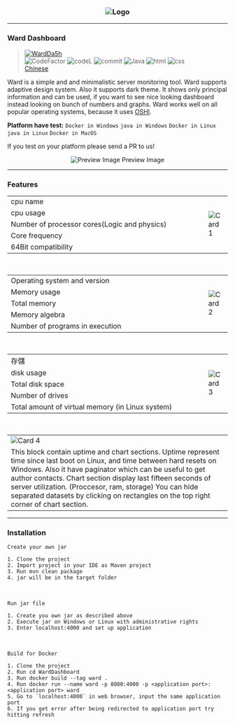 <h3 align = "center">
    <img src = "https://steamuserimages-a.akamaihd.net/ugc/1297549742976925024/97F3CBA92B2FEF3652F5A06EC90FB5FF89E5D224/" alt = "Logo" />
</h3>

---
### Ward Dashboard
> [![WardDa5h](https://github-readme-stats.vercel.app/api/pin/?username=ItzMiracleOwO&repo=WardDashboard&show_icons=true&bg_color=23272A&title_color=FF73F1&text_color=FFC0CB&icon_color=9B84EE&count_private=true&border_color=fAA61A&border_radius=10)](https://github.com/ItzMiracleOwO/WardDashboard)  
> ![CodeFactor](https://img.shields.io/codefactor/grade/github/ItzMiracleOwO/WardDashboard/main?color=%23F44A6A&logo=codefactor&style=for-the-badge) ![codeL](https://img.shields.io/tokei/lines/github/ItzMiracleOwO/WardDashboard?style=for-the-badge) ![commit](https://img.shields.io/github/last-commit/ItzMiracleOwO/WardDashboard?color=%23181717&logo=GitHub&style=for-the-badge) ![Java](https://img.shields.io/badge/Java-orange?style=for-the-badge&logo=Java) ![html](https://img.shields.io/badge/html-red?style=for-the-badge) ![css](https://img.shields.io/badge/css-blue?style=for-the-badge)  
> [Chinese](https://github.com/ItzMiracleOwO/WardDashboard/blob/main/zh-README.md)

Ward is a simple and and minimalistic server monitoring tool. Ward supports adaptive design system. Also it supports dark theme.
It shows only principal information and can be used, if you want to see nice looking dashboard instead looking on bunch of numbers and graphs.
Ward works well on all popular operating systems, because it uses [OSHI](https://github.com/oshi/oshi).

**Platform have test:** `Docker in Windows` `java in Windows` `Docker in Linux` `java in Linux` `Docker in MacOS`

If you test on your platform please send a PR to us!

<p align = "center">
    <img src = "https://steamuserimages-a.akamaihd.net/ugc/1601547572022736987/1D8D2E576D957DDB9CE34E13D5944AF841E8AAD8/" alt = "Preview Image" />
    <h7 align = "center">Preview Image</h7>
</p>

---

### Features 
<table>
    <tr>
        <td width = "600.5">cpu name</td>
        <td rowspan = "5">
            <img src = "https://steamuserimages-a.akamaihd.net/ugc/1601547572022743136/D62DF59CFA60F5749F2DC7BFE5E9256BCF59E066/" alt = "Card 1" align = "center" />
        </td>
    </tr>
    <tr>
        <td>cpu usage</td>
    </tr>
    <tr>
        <td>Number of processor cores(Logic and physics)</td>
    </tr>
    <tr>
        <td>Core frequency</td>
    </tr>
    <tr>
        <td>64Bit compatibility</td>
    </tr>
</table>

<br>

<table>
    <tr>
        <td width = "600.5">Operating system and version</td>
        <td rowspan = "5">
            <img src = "https://steamuserimages-a.akamaihd.net/ugc/1601547572022744630/F9E0CACAA81C882B2F4E401E65090BE9F1FE96F6/" alt = "Card 2" align = "center" />
        </td>
    </tr>
    <tr>
        <td>Memory usage</td>
    </tr>
    <tr>
        <td>Total memory</td>
    </tr>
    <tr>
        <td>Memory algebra</td>
    </tr>
    <tr>
        <td>Number of programs in execution</td>
    </tr>
</table>

<br>

<table>
    <tr>
        <td width = "600.5">存儲</td>
        <td rowspan = "5">
            <img src = "https://steamuserimages-a.akamaihd.net/ugc/1601547572022746249/D6C5612E2D6AB759CC10438C2D93F7EC80F83D83/" alt = "Card 3" align = "center" />
        </td>
    </tr>
    <tr>
        <td>disk usage</td>
    </tr>
    <tr>
        <td>Total disk space</td>
    </tr>
    <tr>
        <td>Number of drives</td>
    </tr>
    <tr>
        <td>Total amount of virtual memory (in Linux system) </td>
    </tr>
</table>

<br>

<table>
    <tr>
        <td width = "916.5">
            <img src = "https://steamuserimages-a.akamaihd.net/ugc/1601547572022740496/79ED24E5E626C7029DA4BDEFFBB04C3E0BF61DB1/" alt = "Card 4" align = "center" />
        </td>
    </tr>
    <tr>
        <td>
            This block contain uptime and chart sections. Uptime represent time since last boot on Linux, and time between hard resets on Windows.
            Also it have paginator which can be useful to get author contacts.
            Chart section display last fifteen seconds of server utilization. (Proccesor, ram, storage)
            You can hide separated datasets by clicking on rectangles on the top right corner of chart section.  
            
            
</table>

---

### Installation 

    Create your own jar

    1. Clone the project
    2. Import project in your IDE as Maven project
    3. Run mvn clean package
    4. jar will be in the target folder
    
<br>

    Run jar file

    1. Create you own jar as described above
    2. Execute jar on Windows or Linux with administrative rights
    3. Enter localhost:4000 and set up application
    

<br>

    Build for Docker

    1. Clone the project
    2. Run cd WardDashboard
    3. Run docker build --tag ward .
    4. Run docker run --name ward -p 8080:4000 -p <application port>:<application port> ward
    5. Go to `localhost:4000` in web browser, input the same application port
    6. If you get error after being redirected to application port try hitting refresh
